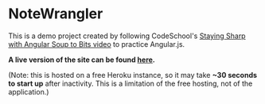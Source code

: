 # NoteWrangler

This is a demo project created by following CodeSchool's [Staying Sharp with Angular Soup to Bits video][s2b] 
to practice Angular.js.

[s2b]: https://www.codeschool.com/screencasts/soup-to-bits-staying-sharp-with-angular-js

**A live version of the site can be found [here][heroku].**

(Note: this is hosted on a free Heroku instance, so it may take **~30 seconds to start up** after inactivity. This is a limitation of the free hosting, not of the application.)

[heroku]: https://staying-sharp-angular.herokuapp.com/

